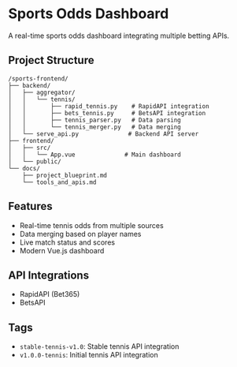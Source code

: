 # Sports Odds Dashboard

A real-time sports odds dashboard integrating multiple betting APIs.

## Project Structure

```
/sports-frontend/
├── backend/
│   ├── aggregator/
│   │   └── tennis/
│   │       ├── rapid_tennis.py    # RapidAPI integration
│   │       ├── bets_tennis.py     # BetsAPI integration
│   │       ├── tennis_parser.py   # Data parsing
│   │       └── tennis_merger.py   # Data merging
│   └── serve_api.py              # Backend API server
├── frontend/
│   ├── src/
│   │   └── App.vue              # Main dashboard
│   └── public/
└── docs/
    ├── project_blueprint.md
    └── tools_and_apis.md
```

## Features

- Real-time tennis odds from multiple sources
- Data merging based on player names
- Live match status and scores
- Modern Vue.js dashboard

## API Integrations

- RapidAPI (Bet365)
- BetsAPI

## Tags

- `stable-tennis-v1.0`: Stable tennis API integration
- `v1.0.0-tennis`: Initial tennis API integration